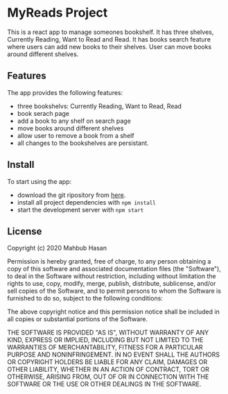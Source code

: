 # MyReads Project

This is a react app to manage someones bookshelf. It has three shelves, Currently Reading, Want to Read and Read. It has books search feature where users can add new books to their shelves. User can move books around different shelves.

## Features

The app provides the following features:

* three bookshelvs: Currently Reading, Want to Read, Read
* book serach page
* add a book to any shelf on search page
* move books around different shelves
* allow user to remove a book from a shelf
* all changes to the bookshelves are persistant.

## Install

To start using the app:

* download the git ripository from [here](https://github.com/m2hasan/reactnd-project-myreads).
* install all project dependencies with `npm install`
* start the development server with `npm start`

## License

Copyright (c) 2020 Mahbub Hasan

Permission is hereby granted, free of charge, to any person obtaining a copy
of this software and associated documentation files (the "Software"), to deal
in the Software without restriction, including without limitation the rights
to use, copy, modify, merge, publish, distribute, sublicense, and/or sell
copies of the Software, and to permit persons to whom the Software is
furnished to do so, subject to the following conditions:

The above copyright notice and this permission notice shall be included in all
copies or substantial portions of the Software.

THE SOFTWARE IS PROVIDED "AS IS", WITHOUT WARRANTY OF ANY KIND, EXPRESS OR
IMPLIED, INCLUDING BUT NOT LIMITED TO THE WARRANTIES OF MERCHANTABILITY,
FITNESS FOR A PARTICULAR PURPOSE AND NONINFRINGEMENT. IN NO EVENT SHALL THE
AUTHORS OR COPYRIGHT HOLDERS BE LIABLE FOR ANY CLAIM, DAMAGES OR OTHER
LIABILITY, WHETHER IN AN ACTION OF CONTRACT, TORT OR OTHERWISE, ARISING FROM,
OUT OF OR IN CONNECTION WITH THE SOFTWARE OR THE USE OR OTHER DEALINGS IN THE
SOFTWARE.